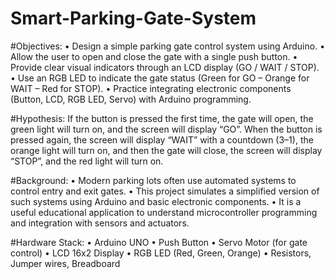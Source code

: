 # Smart-Parking-Gate-System

#Objectives:
 • Design a simple parking gate control system using Arduino.
 • Allow the user to open and close the gate with a single push button.
 • Provide clear visual indicators through an LCD display (GO / WAIT / STOP).
 • Use an RGB LED to indicate the gate status (Green for GO – Orange for WAIT – Red for STOP).
 • Practice integrating electronic components (Button, LCD, RGB LED, Servo) with Arduino programming.

 #Hypothesis:
 If the button is pressed the first time, the gate will open, the green light will turn on, and the screen will display “GO”.
When the button is pressed again, the screen will display “WAIT” with a countdown (3–1), the orange light will turn on, and then the gate will close, the screen will display “STOP”, and the red light will turn on.

#Background:
 • Modern parking lots often use automated systems to control entry and exit gates.
 • This project simulates a simplified version of such systems using Arduino and basic electronic components.
 • It is a useful educational application to understand microcontroller programming and integration with sensors and actuators.

 #Hardware Stack:
 • Arduino UNO
 • Push Button
 • Servo Motor (for gate control)
 • LCD 16x2 Display
 • RGB LED (Red, Green, Orange)
 • Resistors, Jumper wires, Breadboard
 
